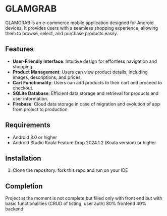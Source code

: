 # GLAMGRAB

GLAMGRAB is an e-commerce mobile application designed for Android devices. It provides users with a seamless shopping experience, allowing them to browse, select, and purchase products easily.

## Features

- **User-Friendly Interface**: Intuitive design for effortless navigation and shopping.
- **Product Management**: Users can view product details, including images, descriptions, and prices.
- **Cart Functionality**: Users can add products to their cart and proceed to checkout.
- **SQLite Database**: Efficient data storage and retrieval for products and user information.
- **Firebase**: Cloud data storage in case of migration and evolution of app from project to production

## Requirements

- Android 8.0 or higher
- Android Studio Koala Feature Drop 2024.1.2 (Koala version) or higher

## Installation

1. Clone the repository:
fork this repo and run on your IDE

## Completion
Project at the moment is not complete but filled only with front end but with basic functionalities (CRUD of listing, user auth)
80% frontend
40% backend
